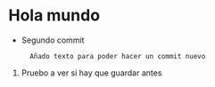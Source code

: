 # Hola mundo

* Segundo commit

        Añado texto para poder hacer un commit nuevo

    
1. Pruebo a ver si hay que guardar antes